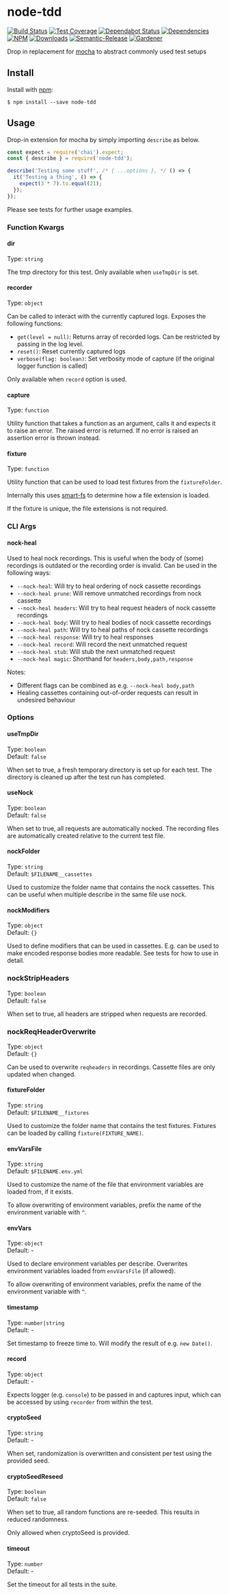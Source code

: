 # node-tdd

[![Build Status](https://circleci.com/gh/blackflux/node-tdd.png?style=shield)](https://circleci.com/gh/blackflux/node-tdd)
[![Test Coverage](https://img.shields.io/coveralls/blackflux/node-tdd/master.svg)](https://coveralls.io/github/blackflux/node-tdd?branch=master)
[![Dependabot Status](https://api.dependabot.com/badges/status?host=github&repo=blackflux/node-tdd)](https://dependabot.com)
[![Dependencies](https://david-dm.org/blackflux/node-tdd/status.svg)](https://david-dm.org/blackflux/node-tdd)
[![NPM](https://img.shields.io/npm/v/node-tdd.svg)](https://www.npmjs.com/package/node-tdd)
[![Downloads](https://img.shields.io/npm/dt/node-tdd.svg)](https://www.npmjs.com/package/node-tdd)
[![Semantic-Release](https://github.com/blackflux/js-gardener/blob/master/assets/icons/semver.svg)](https://github.com/semantic-release/semantic-release)
[![Gardener](https://github.com/blackflux/js-gardener/blob/master/assets/badge.svg)](https://github.com/blackflux/js-gardener)

Drop in replacement for [mocha](https://github.com/mochajs/mocha) to abstract commonly used test setups


## Install

Install with [npm](https://www.npmjs.com/):

    $ npm install --save node-tdd

## Usage

Drop-in extension for mocha by simply importing `describe` as below.

<!-- eslint-disable import/no-unresolved, import/no-extraneous-dependencies -->
```js
const expect = require('chai').expect;
const { describe } = require('node-tdd');

describe('Testing some stuff', /* { ...options }, */ () => {
  it('Testing a thing', () => {
    expect(3 * 7).to.equal(21);
  });
});
```

Please see tests for further usage examples.

### Function Kwargs

#### dir

Type: `string`

The tmp directory for this test. Only available when `useTmpDir` is set.

#### recorder

Type: `object`

Can be called to interact with the currently captured logs. Exposes the following functions:
- `get(level = null)`:  Returns array of recorded logs. Can be restricted by passing in the log level.
- `reset()`: Reset currently captured logs
- `verbose(flag: boolean)`: Set verbosity mode of capture (if the original logger function is called)

 Only available when `record` option is used.

#### capture

Type: `function`

Utility function that takes a function as an argument, calls it and expects it to raise an error. The raised error is returned. If no error is raised an assertion error is thrown instead.

#### fixture

Type: `function`

Utility function that can be used to load test fixtures from the `fixtureFolder`.

Internally this uses [smart-fs](https://www.npmjs.com/package/smart-fs) to determine how a file extension is loaded.

If the fixture is unique, the file extensions is not required.

### CLI Args

#### nock-heal

Used to heal nock recordings. This is useful when the body of (some) recordings is outdated or the recording order is invalid.
Can be used in the following ways:

- `--nock-heal`: Will try to heal ordering of nock cassette recordings
- `--nock-heal prune`: Will remove unmatched recordings from nock cassette
- `--nock-heal headers`: Will try to heal request headers of nock cassette recordings
- `--nock-heal body`: Will try to heal bodies of nock cassette recordings
- `--nock-heal path`: Will try to heal paths of nock cassette recordings
- `--nock-heal response`: Will try to heal responses
- `--nock-heal record`: Will record the next unmatched request
- `--nock-heal stub`: Will stub the next unmatched request
- `--nock-heal magic`: Shorthand for `headers,body,path,response`

Notes:
- Different flags can be combined as e.g. `--nock-heal body,path`
- Healing cassettes containing out-of-order requests can result in undesired behaviour

### Options

#### useTmpDir

Type: `boolean`<br>
Default: `false`

When set to true, a fresh temporary directory is set up for each test. The directory is cleaned up after the test run has completed.

#### useNock

Type: `boolean`<br>
Default: `false`

When set to true, all requests are automatically nocked. The recording files are automatically created relative to the current test file.

#### nockFolder

Type: `string`<br>
Default: `$FILENAME__cassettes`

Used to customize the folder name that contains the nock cassettes. This can be useful when multiple describe in
the same file use nock.

#### nockModifiers

Type: `object`<br>
Default: `{}`

Used to define modifiers that can be used in cassettes.
E.g. can be used to make encoded response bodies more readable.
See tests for how to use in detail.

### nockStripHeaders

Type: `boolean`<br>
Default: `false`

When set to true, all headers are stripped when requests are recorded.

### nockReqHeaderOverwrite

Type: `object`<br>
Default: `{}`

Can be used to overwrite `reqheaders` in recordings. Cassette files are only updated when changed.

#### fixtureFolder

Type: `string`<br>
Default: `$FILENAME__fixtures`

Used to customize the folder name that contains the test fixtures.
Fixtures can be loaded by calling `fixture(FIXTURE_NAME)`.

#### envVarsFile

Type: `string`<br>
Default: `$FILENAME.env.yml`

Used to customize the name of the file that environment variables are loaded from, if it exists.

To allow overwriting of environment variables, prefix the name of the environment variable with `^`.

#### envVars

Type: `object`<br>
Default: -

Used to declare environment variables per describe. Overwrites environment variables
loaded from `envVarsFile` (if allowed).

To allow overwriting of environment variables, prefix the name of the environment variable with `^`.

#### timestamp

Type: `number|string`<br>
Default: -

Set timestamp to freeze time to. Will modify the result of e.g. `new Date()`.

#### record

Type: `object`<br>
Default: -

Expects logger (e.g. `console`) to be passed in and captures input,
which can be accessed by using `recorder` from within the test.

#### cryptoSeed

Type: `string`<br>
Default: -

When set, randomization is overwritten and consistent per test using the provided seed.

#### cryptoSeedReseed

Type: `boolean`<br>
Default: `false`

When set to true, all random functions are re-seeded. This results in reduced randomness.

Only allowed when cryptoSeed is provided.

#### timeout

Type: `number`<br>
Default: -

Set the timeout for all tests in the suite.
